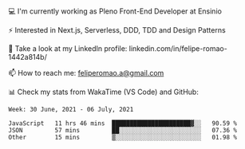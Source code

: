 💻 I'm currently working as Pleno Front-End Developer at Ensinio

⚡ Interested in Next.js, Serverless, DDD, TDD and Design Patterns

👥 Take a look at my LinkedIn profile: linkedin.com/in/felipe-romao-1442a814b/

📫 How to reach me: feliperomao.a@gmail.com

📊 Check my stats from WakaTime (VS Code) and GitHub:

<!--START_SECTION:waka-->
```text
Week: 30 June, 2021 - 06 July, 2021

JavaScript   11 hrs 46 mins  ██████████████████████▓░░   90.59 % 
JSON         57 mins         ██░░░░░░░░░░░░░░░░░░░░░░░   07.36 % 
Other        15 mins         ▒░░░░░░░░░░░░░░░░░░░░░░░░   01.98 % 
```
<!--END_SECTION:waka-->
